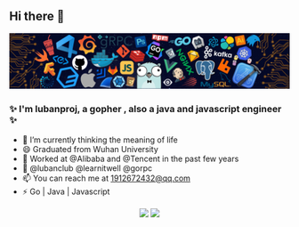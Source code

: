 <div width="80%">
	
## Hi there 👋

![](https://github.com/lubanproj/lubanproj/blob/main/assets/header.png)	
	
### ✨ I'm lubanproj, a gopher , also a java and javascript engineer ✨

- 🌱 I’m currently thinking the meaning of life 
- 😄 Graduated from Wuhan University
- 🤔 Worked at @Alibaba and @Tencent in the past few years
- 💬 @lubanclub @learnitwell @gorpc
- 📫 You can reach me at 1912672432@qq.com
- ⚡ Go | Java | Javascript 

<div align="center">
<img src="https://github-readme-stats.vercel.app/api?username=lubanproj&show_icons=true&theme=vue" align="center"/>

<img src="https://camo.githubusercontent.com/62da68eb62b1e5f175f7d1f0191dd89a653d7908feb22d37d4a0ab07365d6791/68747470733a2f2f6d656469612e67697068792e636f6d2f6d656469612f4d3967624264396e6244724f5475314d71782f67697068792e676966" weight="200px" height="200px" align="center"/>
</div>
</div>
